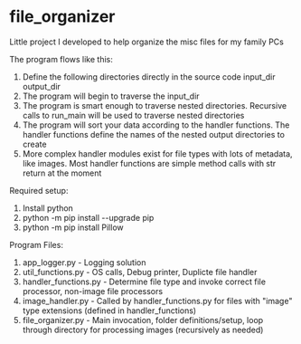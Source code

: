 # file_organizer
Little project I developed to help organize the misc files for my family PCs

The program flows like this:
1. Define the following directories directly in the source code
    input_dir
    output_dir
2. The program will begin to traverse the input_dir
3. The program is smart enough to traverse nested directories. Recursive calls to run_main will be used to traverse nested directories
4. The program will sort your data according to the handler functions. The handler functions define the names of the nested output directories to create
5. More complex handler modules exist for file types with lots of metadata, like images. Most handler functions are simple method calls with str return at the moment

Required setup:
1. Install python
2. python -m pip install --upgrade pip
3. python -m pip install Pillow

Program Files:
1. app_logger.py - Logging solution
2. util_functions.py - OS calls, Debug printer, Duplicte file handler
3. handler_functions.py - Determine file type and invoke correct file processor, non-image file processors
3. image_handler.py - Called by handler_functions.py for files with "image" type extensions (defined in handler_functions)
3. file_organizer.py - Main invocation, folder definitions/setup, loop through directory for processing images (recursively as needed)
